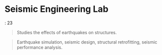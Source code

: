 # Seismic Engineering Lab

: 23

> Studies the effects of earthquakes on structures.
> 

> Earthquake simulation, seismic design, structural retrofitting, seismic performance analysis.
>